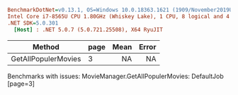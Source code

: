 ``` ini

BenchmarkDotNet=v0.13.1, OS=Windows 10.0.18363.1621 (1909/November2019Update/19H2)
Intel Core i7-8565U CPU 1.80GHz (Whiskey Lake), 1 CPU, 8 logical and 4 physical cores
.NET SDK=5.0.301
  [Host] : .NET 5.0.7 (5.0.721.25508), X64 RyuJIT


```
|              Method | page | Mean | Error |
|-------------------- |----- |-----:|------:|
| GetAllPopulerMovies |    3 |   NA |    NA |

Benchmarks with issues:
  MovieManager.GetAllPopulerMovies: DefaultJob [page=3]
